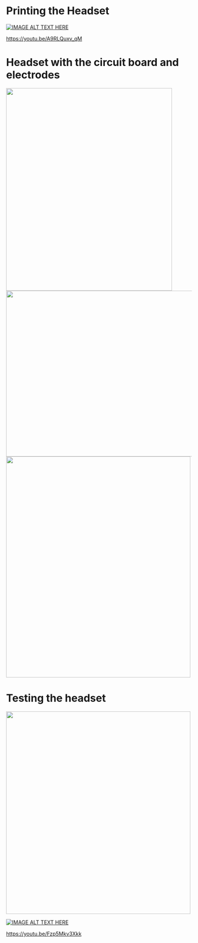 # Printing the Headset

[![IMAGE ALT TEXT HERE](https://img.youtube.com/vi/A9RLQuxv_qM/0.jpg)](https://youtu.be/A9RLQuxv_qM)

https://youtu.be/A9RLQuxv_qM



# Headset with the circuit board and electrodes


<img src="https://user-images.githubusercontent.com/63469819/146222142-902fe3fa-42ce-4007-8c74-25efa7526544.jpg" width="450" height="550">
<img src="https://user-images.githubusercontent.com/63469819/146222163-c65c8af7-0d2e-4409-b7b5-50aaf5bc4ab6.jpg" width="550" height="450">
<img src="https://user-images.githubusercontent.com/63469819/146222270-d6c72e91-d84a-429c-8d3f-0b733d6de252.jpg" width="500" height="600">


# Testing the headset

<img src="https://user-images.githubusercontent.com/63469819/146384897-b1127be6-39a3-4790-9b48-97c5c62493d4.jpg" width="500" height="550">


[![IMAGE ALT TEXT HERE](https://img.youtube.com/vi/Fzp5Mkv3Xkk.jpg)](https://youtu.be/Fzp5Mkv3Xkk)

https://youtu.be/Fzp5Mkv3Xkk 
